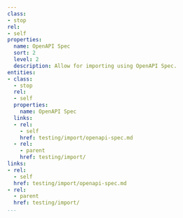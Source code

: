 ```yaml
---
class:
- stop
rel:
- self
properties:
  name: OpenAPI Spec
  sort: 2
  level: 2
  description: Allow for importing using OpenAPI Spec.
entities:
- class:
  - stop
  rel:
  - self
  properties:
    name: OpenAPI Spec
  links:
  - rel:
    - self
    href: testing/import/openapi-spec.md
  - rel:
    - parent
    href: testing/import/
links:
- rel:
  - self
  href: testing/import/openapi-spec.md
- rel:
  - parent
  href: testing/import/
...
```

